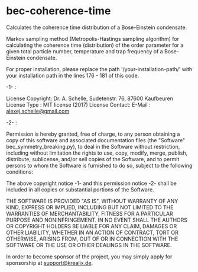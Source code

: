 # bec-coherence-time
Calculates the coherence time distribution of a Bose-Einstein condensate.


Markov sampling method (Metropolis-Hastings sampling algorithm) for calculating the 
coherence time (distribution) of the order parameter for a given total particle number, 
temperature and trap frequency of a Bose-Einstein condensate.

For proper installation, please replace the path '/your-installation-path/' with your installation path in the lines 176 - 181 of this code.

-1- :
 
  License Copyright:  Dr. A. Schelle, Sudetenstr. 76, 87600 Kaufbeuren 
  License Type :      MIT license (2017)
  License Contact:    E-Mail : alexej.schelle@gmail.com
 
-2- : 

  Permission is hereby granted, free of charge, to any person obtaining a copy of this software and associated documentation files 
  (the "Software" bec_symmetry_breaking.py), to deal in the Software without restriction, including without limitation the rights to use, 
  copy, modify, merge, publish, distribute, sublicense, and/or sell copies of the Software, and to permit persons to whom the Software is 
  furnished to do so, subject to the following conditions:
 
  The above copyright notice -1- and this permission notice -2- shall be included in all copies or substantial portions of the Software.
 
  THE SOFTWARE IS PROVIDED "AS IS", WITHOUT WARRANTY OF ANY KIND, EXPRESS OR IMPLIED, INCLUDING BUT NOT LIMITED TO THE WARRANTIES OF MERCHANTABILITY, 
  FITNESS FOR A PARTICULAR PURPOSE AND NONINFRINGEMENT. IN NO EVENT SHALL THE AUTHORS OR COPYRIGHT HOLDERS BE LIABLE FOR ANY CLAIM, DAMAGES OR OTHER LIABILITY, 
  WHETHER IN AN ACTION OF CONTRACT, TORT OR OTHERWISE, ARISING FROM, OUT OF OR IN CONNECTION WITH THE SOFTWARE OR THE USE OR OTHER DEALINGS IN THE SOFTWARE.

  In order to become sponsor of the project, you may simply apply for sponsorship at support@krealix.de.
